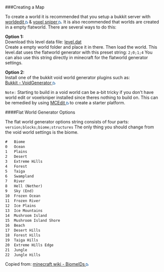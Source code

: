 ###Creating a Map

To create a world it is recommended that you setup a bukkit server with [worldedit ![](./images/External-Link.png)](http://dev.bukkit.org/server-mods/worldedit/) & [voxel sniper ![](./images/External-Link.png)](http://dev.bukkit.org/server-mods/voxelsniper/).
It is also recommended that worlds are created in a empty flatworld. There are several ways to do this:

__Option 1:__  
Download this level data file: [level.dat](./resources/level.dat)  
Create a empty world folder and place it in there. Then load the world.
This level.dat uses the flatworld generator with this preset string: `2;0;1;4` You can also use this string directly in minecraft for the flatworld generator settings.

__Option 2:__  
Install one of the bukkit void world generator plugins such as:  
[Bukkit - VoidGenerator ![](./images/External-Link.png)](http://dev.bukkit.org/server-mods/voidgenerator/)

`Note:` Starting to build in a void world can be a-bit tricky if you don't have world edit or voxelsniper installed since theres nothing to build on. This can be remedied by using [MCEdit ![](./images/External-Link.png)](http://www.mcedit.net) to create a starter platform.

####Flat World Generator Options

The flat world generator options string consists of four parts: `version;blocks;biome;structures` The only thing you should change from the void world settings is the biome.

    #	Biome
    0	Ocean
    1	Plains
    2	Desert
    3	Extreme Hills
    4	Forest
    5	Taiga
    6	Swampland
    7	River
    8	Hell (Nether)
    9	Sky (End)
    10	Frozen Ocean
    11	Frozen River
    12	Ice Plains
    13	Ice Mountains
    14	Mushroom Island
    15	Mushroom Island Shore
    16	Beach
    17	Desert Hills
    18	Forest Hills
    19	Taiga Hills
    20	Extreme Hills Edge
    21	Jungle
    22	Jungle Hills
    
Copied from: [minecraft wiki - BiomeIDs ![](./images/External-Link.png)](http://www.minecraftwiki.net/wiki/Data_values#Biome_IDs)  
